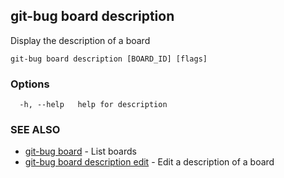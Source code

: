## git-bug board description

Display the description of a board

```
git-bug board description [BOARD_ID] [flags]
```

### Options

```
  -h, --help   help for description
```

### SEE ALSO

* [git-bug board](git-bug_board.md)	 - List boards
* [git-bug board description edit](git-bug_board_description_edit.md)	 - Edit a description of a board

